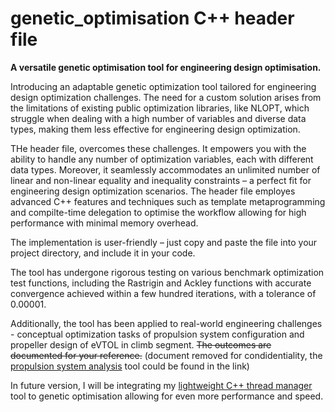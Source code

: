 # genetic_optimisation C++ header file
**A versatile genetic optimisation tool for engineering design optimisation.**

Introducing an adaptable genetic optimization tool tailored for engineering design optimization challenges. The need for a custom solution arises from the limitations of existing public optimization libraries, like NLOPT, which struggle when dealing with a high number of variables and diverse data types, making them less effective for engineering design optimization.

THe header file, overcomes these challenges. It empowers you with the ability to handle any number of optimization variables, each with different data types. Moreover, it seamlessly accommodates an unlimited number of linear and non-linear equality and inequality constraints – a perfect fit for engineering design optimization scenarios. The header file employes advanced C++ features and techniques such as template metaprogramming and compilte-time delegation to optimise the workflow allowing for high performance with minimal memory overhead.

The implementation is user-friendly – just copy and paste the file into your project directory, and include it in your code.

The tool has undergone rigorous testing on various benchmark optimization test functions, including the Rastrigin and Ackley functions with accurate convergence achieved within a few hundred iterations, with a tolerance of 0.00001.

Additionally, the tool has been applied to real-world engineering challenges - conceptual optimization tasks of propulsion system configuration and propeller design of eVTOL in climb segment. ~~The outcomes are documented for your reference.~~ (document removed for condidentiality, the [propulsion system analysis](https://github.com/harshabose/propulsion_system_analysis) tool could be found in the link)

In future version, I will be integrating my [lightweight C++ thread manager](https://github.com/harshabose/thread_manager) tool to genetic optimisation allowing for even more performance and speed.

